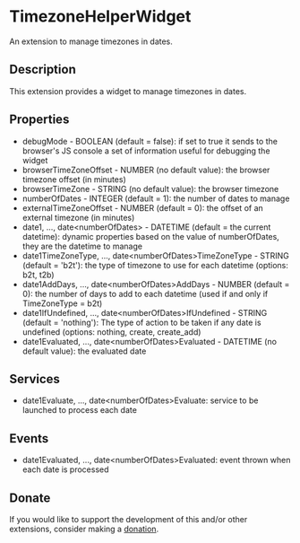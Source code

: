 # TimezoneHelperWidget
An extension to manage timezones in dates.

## Description
This extension provides a widget to manage timezones in dates.

## Properties
- debugMode - BOOLEAN (default = false): if set to true it sends to the browser's JS console a set of information useful for debugging the widget
- browserTimeZoneOffset - NUMBER (no default value): the browser timezone offset (in minutes)
- browserTimeZone - STRING (no default value): the browser timezone
- numberOfDates - INTEGER (default = 1): the number of dates to manage
- externalTimeZoneOffset - NUMBER (default = 0): the offset of an external timezone (in minutes)
- date1, ..., date\<numberOfDates\> - DATETIME (default = the current datetime): dynamic properties based on the value of numberOfDates, they are the datetime to manage
- date1TimeZoneType, ..., date\<numberOfDates\>TimeZoneType - STRING (default = 'b2t'): the type of timezone to use for each datetime (options: b2t, t2b)
- date1AddDays, ..., date\<numberOfDates\>AddDays - NUMBER (default = 0): the number of days to add to each datetime (used if and only if TimeZoneType = b2t)
- date1IfUndefined, ..., date\<numberOfDates\>IfUndefined - STRING (default = 'nothing'): The type of action to be taken if any date is undefined (options: nothing, create, create_add)
- date1Evaluated, ..., date\<numberOfDates\>Evaluated - DATETIME (no default value): the evaluated date

## Services
- date1Evaluate, ..., date\<numberOfDates\>Evaluate: service to be launched to process each date
  
## Events
- date1Evaluated, ..., date\<numberOfDates\>Evaluated: event thrown when each date is processed
  
## Donate
If you would like to support the development of this and/or other extensions, consider making a [donation](https://www.paypal.com/donate/?business=HCDX9BAEYDF4C&no_recurring=0&currency_code=EUR).
